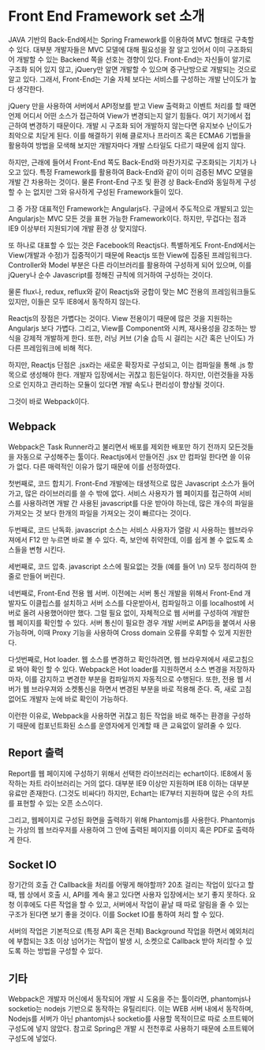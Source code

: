 Front End Framework set 소개
=====
JAVA 기반의 Back-End에서는 Spring Framework를 이용하여 MVC 형태로 구축할 수 있다.
대부분 개발자들은 MVC 모델에 대해 필요성을 잘 알고 있어서 이미 구조화되어 개발할 수 있는 Backend 쪽을 선호는 경향이 있다.
Front-End는 자신들이 알기로 구조화 되어 있지 않고, jQuery만 알면 개발할 수 있으며 중구난방으로 개발되는 것으로 알고 있다.
그래서, Front-End는 기술 자체 보다는 서비스를 구성하는 개발 난이도가 높다 생각한다.

jQuery 만을 사용하여 서버에서 API정보를 받고 View 출력화고 이벤트 처리를 할 때면 언제 어디서 어떤 소스가 접근하여 View가 변경되는지 알기 힘들다.
여기 저기에서 접근하여 변경하기 때문이다. 개발 시 구조화 되어 개발하지 않는다면 유지보수 난이도가 최악으로 치닫게 된다.
이를 해결하기 위해 클로저나 프라미즈 혹은 ECMA6 기법들을 활용하여 방법을 모색해 보지만 개발자마다 개발 스타일도 다르기 때문에 쉽지 않다.

하지만, 근래에 들어서 Front-End 쪽도 Back-End와 마찬가지로 구조화되는 기치가 나오고 있다.
특정 Framework를 활용하여 Back-End와 같이 이미 검증된 MVC 모델을 개발 간 차용하는 것이다.
물론 Front-End 구조 및 환경 상 Back-End와 동일하게 구성할 수 는 없지만 그와 유사하게 구성된 Framework들이 있다.

그 중 가장 대표적인 Framework는 Angularjs다.
구글에서 주도적으로 개발되고 있는 Angularjs는 MVC 모든 것을 표현 가능한 Framework이다.
하지만, 무겁다는 점과 IE9 이상부터 지원되기에 개발 환경 상 맞지않다.

또 하나로 대표할 수 있는 것은 Facebook의 Reactjs다.
특별하게도 Front-End에서는 View(개발과 수정)가 집중적이기 때문에 Reactjs 또한 View에 집중된 프레임워크다.
Controller와 Model 부분은 다른 라이브러리를 활용하여 구성하게 되어 있으며, 
이를 jQuery나 순수 Javascript를 정해진 규칙에 의거하여 구성하는 것이다.

물론 flux나, redux, reflux와 같이 Reactjs와 궁합이 맞는 MC 전용의 프레임워크들도 있지만, 이들은 모두 IE8에서 동작하지 않는다.

Reactjs의 장점은 가볍다는 것이다. View 전용이기 때문에 많은 것을 지원하는 Angularjs 보다 가볍다.
그리고, View를 Component와 시켜, 재사용성을 강조하는 방식을 강제적 개발하게 한다.
또한, 러닝 커브 (기술 습득 시 걸리는 시간 혹은 난이도) 가 다른 프레임워크에 비해 적다.

하지만, Reactjs 단점은 .jsx라는 새로운 확장자로 구성되고, 이는 컴파일을 통해 .js 항목으로 생성해야 한다.
개발자 입장에서는 귀찮고 힘든일이다. 하지만, 이런것들을 자동으로 인지하고 관리하는 모듈이 있다면 개발 속도나 편리성이 향상될 것이다.

그것이 바로 Webpack이다.

Webpack
-----
Webpack은 Task Runner라고 불리면서 배포를 제외한 배포만 하기 전까지 모든것들을 자동으로 구성해주는 툴이다.
Reactjs에서 만들어진 .jsx 만 컴파일 한다면 쓸 이유가 없다.
다른 매력적인 이유가 많기 때문에 이를 선정하였다.

첫번째로, 코드 합치기. Front-End 개발에는 태생적으로 많은 Javascript 소스가 들어가고, 많은 라이브러리를 쓸 수 밖에 없다.
서비스 사용자가 웹 페이지를 접근하여 서비스를 사용하려면 개발 간 사용된 javascript를 다운 받아야 하는데, 많은 개수의 파일을 가져오는 것 보다 한개의 파일을 가져오는 것이 빠르다는 것이다.

두번째로, 코드 난독화. javascript 소스는 서비스 사용자가 열람 시 사용하는 웹브라우져에서 F12 만 누르면 바로 볼 수 있다.
즉, 보안에 취약한데, 이를 쉽게 볼 수 없도록 소스들을 변형 시킨다.

세번째로, 코드 압축. javascript 소스에 필요없는 것들 (예를 들어 \n) 모두 정리하여 한줄로 만들어 버린다.

네번째로, Front-End 전용 웹 서버. 이전에는 서버 통신 개발을 위해서 Front-End 개발자도 이클립스를 설치하고 서버 소스를 다운받아서, 컴파일하고 이를 localhost에 서버로 올려 사용했어야만 했다.
그럴 필요 없이, 자체적으로 웹 서버를 구성하여 개발한 웹 페이지를 확인할 수 있다. 
서버 통신이 필요한 경우 개발 서버로 API등을 붙여서 사용가능하며, 이때 Proxy 기능을 사용하여 Cross domain 오류를 우회할 수 있게 지원한다.

다섯번째로, Hot loader. 웹 소스를 변경하고 확인하려면, 웹 브라우져에서 새로고침으로 봐야 확인 할 수 있다.
Webpack은 Hot loader를 지원하면서 소스 변경을 저장하자 마자, 이를 감지하고 변경한 부분을 컴파일까지 자동적으로 수행된다.
또한, 전용 웹 서버가 웹 브라우져와 소켓통신을 하면서 변경된 부분을 바로 적용해 준다.
즉, 새로 고침 없어도 개발자 눈에 바로 확인이 가능하다.

이런한 이유로, Webpack을 사용하면 귀찮고 힘든 작업을 바로 해주는 환경을 구성하기 때문에 컴포넌트화된 소스를 운영자에게 인계할 때 큰 교육없이 알려줄 수 있다.

Report 출력
-----
Report를 웹 페이지에 구성하기 위해서 선택한 라이브러리는 echart이다.
IE8에서 동작하는 차트 라이브러리는 거의 없다. 대부분 IE9 이상만 지원하며 IE8 이하는 대부분 유료만 존재한다. (그것도 비싸다!)
하지만, Echart는 IE7부터 지원하며 많은 수의 차트를 표현할 수 있는 오픈 소스이다.

그리고, 웹페이지로 구성된 화면을 출력하기 위해 Phantomjs를 사용한다.
Phantomjs는 가상의 웹 브라우저를 사용하여 그 안에 출력된 페이지를 이미지 혹은 PDF로 출력하게 한다.

Socket IO
-----
장기간의 호출 간 Callback을 처리를 어떻게 해야할까?
20초 걸리는 작업이 있다고 할 때, 웹 상에서 호출 시, API를 계속 물고 있다면 사용자 입장에서는 보기 좋지 못하다.
요청 이후에도 다른 작업을 할 수 있고, 서버에서 작업이 끝날 때 따로 알림을 줄 수 있는 구조가 된다면 보기 좋을 것이다.
이를 Socket IO를 통하여 처리 할 수 있다.

서버의 작업은 기본적으로 (특정 API 혹은 전체) Background 작업을 하면서 예외처리에 부합되는 3초 이상 넘어가는 작업이 발생 시, 소켓으로 Callback 받아 처리할 수 있도록 하는 방법을 구성할 수 있다.

기타
-----
Webpack은 개발자 머신에서 동작되어 개발 시 도움을 주는 툴이라면, phantomjs나 socketio는 nodejs 기반으로 동작하는 유틸리티다.
이는 WEB 서버 내에서 동작하며, Nodejs를 서버가 아닌 phantomjs나 socketio를 사용할 목적이므로 따로 소프트웨어 구성도에 넣지 않았다.
참고로 Spring은 개발 시 전천후로 사용하기 때문에 소프트웨어 구성도에 넣었다.